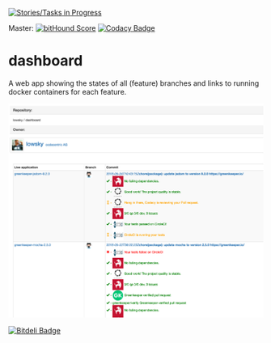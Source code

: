 [![Stories/Tasks in Progress](https://badge.waffle.io/lowsky/dashboard.png?label=in%20progress&title=in-progress)](https://waffle.io/lowsky/dashboard)

Master: [![bitHound Score](https://www.bithound.io/github/lowsky/dashboard/badges/score.svg)](https://www.bithound.io/github/lowsky/dashboard)
[![Codacy Badge](https://www.codacy.com/project/badge/5f6f0a485bfe4afab427fdba4eae3ac2)](https://www.codacy.com/app/skylab71/dashboard)
# dashboard
A web app showing the states of all (feature) branches and links to running docker containers for each feature.

![Preview image](DashboardDemo.png "Dashboard preview picture")


[![Bitdeli Badge](https://d2weczhvl823v0.cloudfront.net/lowsky/dashboard/trend.png)](https://bitdeli.com/free "Bitdeli Badge")

